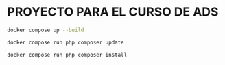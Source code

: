 # PROYECTO PARA EL CURSO DE ADS

```bash
docker compose up --build
```

```bash
docker compose run php composer update
```

```bash
docker compose run php composer install
``` 